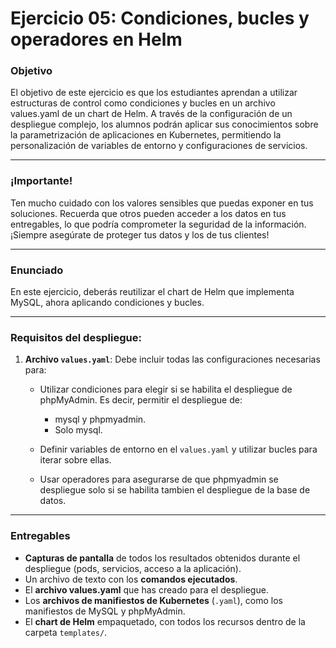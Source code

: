 # **Ejercicio 05: Condiciones, bucles y operadores en Helm**

### **Objetivo**

El objetivo de este ejercicio es que los estudiantes aprendan a utilizar estructuras de control como condiciones y bucles en un archivo values.yaml de un chart de Helm. A través de la configuración de un despliegue complejo, los alumnos podrán aplicar sus conocimientos sobre la parametrización de aplicaciones en Kubernetes, permitiendo la personalización de variables de entorno y configuraciones de servicios.

---

### **¡Importante!**

Ten mucho cuidado con los valores sensibles que puedas exponer en tus soluciones. Recuerda que otros pueden acceder a los datos en tus entregables, lo que podría comprometer la seguridad de la información. ¡Siempre asegúrate de proteger tus datos y los de tus clientes!

---

### **Enunciado**

En este ejercicio, deberás reutilizar el chart de Helm que implementa MySQL, ahora aplicando condiciones y bucles.

---

### **Requisitos del despliegue:**

1. **Archivo `values.yaml`**: Debe incluir todas las configuraciones necesarias para:

    - Utilizar condiciones para elegir si se habilita el despliegue de phpMyAdmin. Es decir, permitir el despliegue de: 
        - mysql y phpmyadmin.
        - Solo mysql.

    - Definir variables de entorno en el `values.yaml` y utilizar bucles para iterar sobre ellas.

    - Usar operadores para asegurarse de que phpmyadmin se despliegue solo si se habilita tambien el despliegue de la base de datos.

---

### **Entregables**

- **Capturas de pantalla** de todos los resultados obtenidos durante el despliegue (pods, servicios, acceso a la aplicación).
- Un archivo de texto con los **comandos ejecutados**.
- El **archivo values.yaml** que has creado para el despliegue.
- Los **archivos de manifiestos de Kubernetes** (`.yaml`), como los manifiestos de MySQL y phpMyAdmin.
- El **chart de Helm** empaquetado, con todos los recursos dentro de la carpeta `templates/`.